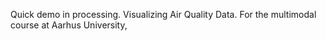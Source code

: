Quick demo in processing. Visualizing Air Quality Data. For the multimodal course at Aarhus University,
